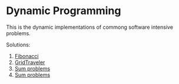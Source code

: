 # Dynamic Programming

This is the dynamic implementations of commong software intensive problems.

Solutions:
1. [Fibonacci](https://github.com/LuizGuerra/Dynamic-Programming/blob/main/Java/Fibonacci.java)
2. [GridTraveler](https://github.com/LuizGuerra/Dynamic-Programming/blob/main/Java/GridTraveler.java)
3. [Sum problems](https://github.com/LuizGuerra/Dynamic-Programming/blob/main/Java/Sum.java)
3. [Sum problems](https://github.com/LuizGuerra/Dynamic-Programming/blob/main/Java/Sum.java)
